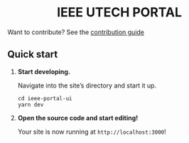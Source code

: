 <h1 align="center">
  IEEE UTECH PORTAL
</h1>

Want to contribute? See the [contribution guide](https://github.com/utech-ieee/ieee-portal-ui/blob/master/CONTRIBUTING.md)

## Quick start

1.  **Start developing.**

    Navigate into the site’s directory and start it up.

    ```shell
    cd ieee-portal-ui
    yarn dev
    ```

1.  **Open the source code and start editing!**

    Your site is now running at `http://localhost:3000`!
